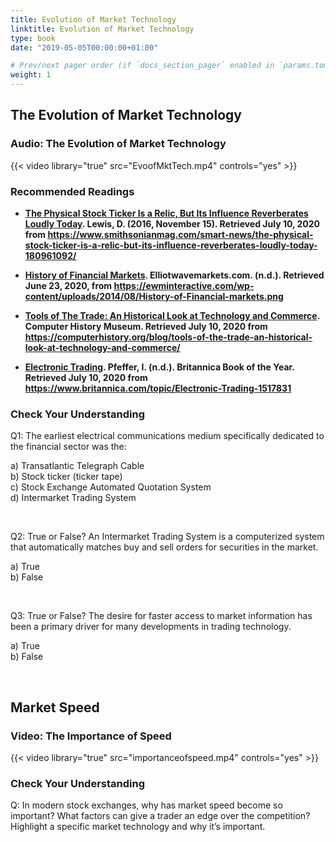 ```yaml
---
title: Evolution of Market Technology
linktitle: Evolution of Market Technology
type: book
date: "2019-05-05T00:00:00+01:00"

# Prev/next pager order (if `docs_section_pager` enabled in `params.toml`)
weight: 1
---
```


## The Evolution of Market Technology

### Audio: The Evolution of Market Technology
{{< video library="true" src="EvoofMktTech.mp4" controls="yes" >}}

### Recommended Readings

* **[The Physical Stock Ticker Is a Relic, But Its Influence Reverberates Loudly Today](https://www.smithsonianmag.com/smart-news/the-physical-stock-ticker-is-a-relic-but-its-influence-reverberates-loudly-today-180961092/). Lewis, D. (2016, November 15). Retrieved July 10, 2020 from https://www.smithsonianmag.com/smart-news/the-physical-stock-ticker-is-a-relic-but-its-influence-reverberates-loudly-today-180961092/**

* **[History of Financial Markets](https://ewminteractive.com/wp-content/uploads/2014/08/History-of-Financial-markets.png). Elliotwavemarkets.com. (n.d.). Retrieved June 23, 2020, from https://ewminteractive.com/wp-content/uploads/2014/08/History-of-Financial-markets.png**

* **[Tools of The Trade: An Historical Look at Technology and Commerce](https://computerhistory.org/blog/tools-of-the-trade-an-historical-look-at-technology-and-commerce/). Computer History Museum. Retrieved July 10, 2020 from https://computerhistory.org/blog/tools-of-the-trade-an-historical-look-at-technology-and-commerce/**

* **[Electronic Trading](https://www.britannica.com/topic/Electronic-Trading-1517831). Pfeffer, I. (n.d.). Britannica Book of the Year. Retrieved July 10, 2020 from https://www.britannica.com/topic/Electronic-Trading-1517831**



### Check Your Understanding
<p>Q1: The earliest electrical communications medium specifically dedicated to the financial sector was the:</p>
<p>a) Transatlantic Telegraph Cable </br>
b) Stock ticker (ticker tape) </br>
c) Stock Exchange Automated Quotation System </br>
d) Intermarket Trading System
</p>
</br>


<p>Q2: True or False? An Intermarket Trading System is a computerized system that automatically matches buy and sell orders for securities in the market.</p>
<p>a) True </br>
b) False
</p>
</br>

<p>Q3: True or False? The desire for faster access to market information has been a primary driver for many developments in trading technology.</p>
<p>a) True </br>
b) False
</p>
</br>

## Market Speed

### Video: The Importance of Speed
{{< video library="true" src="importanceofspeed.mp4" controls="yes" >}}

### Check Your Understanding

<p>Q: In modern stock exchanges, why has market speed become so important? What factors can give a trader an edge over the competition? Highlight a specific market technology and why it’s important.</p>
</br>

